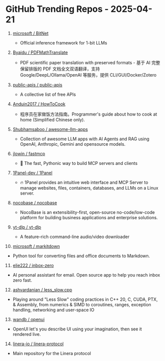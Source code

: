 # GitHub Trending Repos - 2025-04-21

1. [microsoft /    BitNet](https://github.com/microsoft/BitNet)
   - Official inference framework for 1-bit LLMs

2. [Byaidu /    PDFMathTranslate](https://github.com/Byaidu/PDFMathTranslate)
   - PDF scientific paper translation with preserved formats - 基于 AI 完整保留排版的 PDF 文档全文双语翻译，支持 Google/DeepL/Ollama/OpenAI 等服务，提供 CLI/GUI/Docker/Zotero

3. [public-apis /    public-apis](https://github.com/public-apis/public-apis)
   - A collective list of free APIs

4. [Anduin2017 /    HowToCook](https://github.com/Anduin2017/HowToCook)
   - 程序员在家做饭方法指南。Programmer's guide about how to cook at home (Simplified Chinese only).

5. [Shubhamsaboo /    awesome-llm-apps](https://github.com/Shubhamsaboo/awesome-llm-apps)
   - Collection of awesome LLM apps with AI Agents and RAG using OpenAI, Anthropic, Gemini and opensource models.

6. [jlowin /    fastmcp](https://github.com/jlowin/fastmcp)
   - 🚀 The fast, Pythonic way to build MCP servers and clients

7. [1Panel-dev /    1Panel](https://github.com/1Panel-dev/1Panel)
   - 🔥 1Panel provides an intuitive web interface and MCP Server to manage websites, files, containers, databases, and LLMs on a Linux server.

8. [nocobase /    nocobase](https://github.com/nocobase/nocobase)
   - NocoBase is an extensibility-first, open-source no-code/low-code platform for building business applications and enterprise solutions.

9. [yt-dlp /    yt-dlp](https://github.com/yt-dlp/yt-dlp)
   - A feature-rich command-line audio/video downloader

10. [microsoft /    markitdown](https://github.com/microsoft/markitdown)
   - Python tool for converting files and office documents to Markdown.

11. [elie222 /    inbox-zero](https://github.com/elie222/inbox-zero)
   - AI personal assistant for email. Open source app to help you reach inbox zero fast.

12. [ashvardanian /    less_slow.cpp](https://github.com/ashvardanian/less_slow.cpp)
   - Playing around "Less Slow" coding practices in C++ 20, C, CUDA, PTX, & Assembly, from numerics & SIMD to coroutines, ranges, exception handling, networking and user-space IO

13. [wandb /    openui](https://github.com/wandb/openui)
   - OpenUI let's you describe UI using your imagination, then see it rendered live.

14. [linera-io /    linera-protocol](https://github.com/linera-io/linera-protocol)
   - Main repository for the Linera protocol

